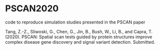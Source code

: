 # PSCAN2020
code to reproduce simulation studies presented in the PSCAN paper 

Tang, Z.-Z., Sliwoski, G., Chen, G., Jin, B., Bush, W., Li, B., and Capra, T. (2020). PSCAN: Spatial scan tests guided by protein structures improve complex disease gene discovery and signal variant detection. Submitted.
